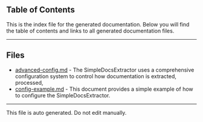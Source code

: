 ## Table of Contents

This is the index file for the generated documentation. Below you will find the table of contents and links to all generated documentation files.

---


## Files

- [advanced-config.md](advanced-config.md) - The SimpleDocsExtractor uses a comprehensive configuration system to control how documentation is extracted, processed,
- [config-example.md](config-example.md) - This document provides a simple example of how to configure the SimpleDocsExtractor.



---

This file is auto generated. Do not edit manually.
